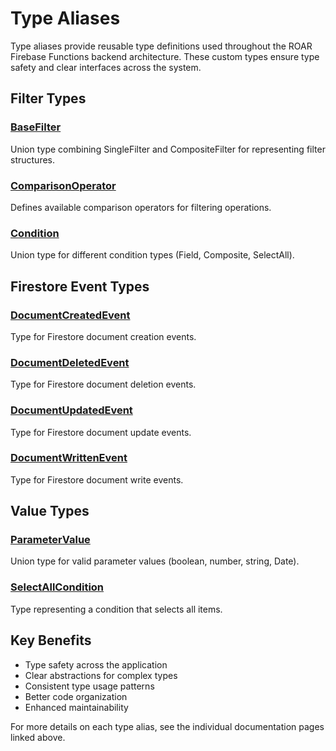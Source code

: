 # Type Aliases
Type aliases provide reusable type definitions used throughout the ROAR Firebase Functions backend architecture. These custom types ensure type safety and clear interfaces across the system.

## Filter Types

### [BaseFilter](type-aliases/BaseFilter.md)
Union type combining SingleFilter and CompositeFilter for representing filter structures.

### [ComparisonOperator](type-aliases/ComparisonOperator.md)
Defines available comparison operators for filtering operations.

### [Condition](type-aliases/Condition.md)
Union type for different condition types (Field, Composite, SelectAll).

## Firestore Event Types

### [DocumentCreatedEvent](type-aliases/DocumentCreatedEvent.md)
Type for Firestore document creation events.

### [DocumentDeletedEvent](type-aliases/DocumentDeletedEvent.md)
Type for Firestore document deletion events.

### [DocumentUpdatedEvent](type-aliases/DocumentUpdatedEvent.md)
Type for Firestore document update events.

### [DocumentWrittenEvent](type-aliases/DocumentWrittenEvent.md)
Type for Firestore document write events.

## Value Types

### [ParameterValue](type-aliases/ParameterValue.md)
Union type for valid parameter values (boolean, number, string, Date).

### [SelectAllCondition](type-aliases/SelectAllCondition.md)
Type representing a condition that selects all items.

## Key Benefits

- Type safety across the application
- Clear abstractions for complex types
- Consistent type usage patterns
- Better code organization
- Enhanced maintainability

For more details on each type alias, see the individual documentation pages linked above.

